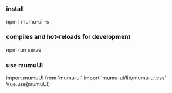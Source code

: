 ### install
npm i mumu-ui -s

### compiles and hot-reloads for development
npm run serve

### use mumuUI
import mumuUI from 'mumu-ui'
import 'mumu-ui/lib/mumu-ui.css'
Vue.use(mumuUI)
